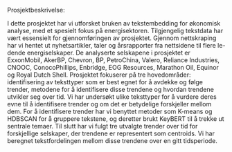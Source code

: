 Prosjektbeskrivelse:

I dette prosjektet har vi utforsket bruken av tekstembedding for økonomisk analyse, med et spesielt
fokus på energisektoren. Tilgjengelig tekstdata har vært essensielt for gjennomføringen av prosjektet.
Gjennom nettskraping har vi hentet ut nyhetsartikler, taler og årsrapporter fra nettsidene til flere le-
dende energiselskaper. De analyserte selskapene i prosjektet er ExxonMobil, AkerBP, Chevron, BP, PetroChina,
Valero, Reliance Industries, CNOOC, ConocoPhillips, Enbridge, EOG Resources, Marathon Oil, Equinor og Royal Dutch Shell.
Prosjektet fokuserer på tre hovedområder: identifisering av teksttyper som er best egnet for å
avdekke og følge trender, metodene for å identifisere disse trendene og hvordan trendene utvikler seg
over tid. Vi har undersøkt ulike teksttyper for å vurdere deres evne til å identifisere trender og om det
er betydelige forskjeller mellom dem. For å identifisere trender har vi benyttet metoder som K-means
og HDBSCAN for å gruppere tekstene, og deretter brukt KeyBERT til å trekke ut sentrale temaer.
Til slutt har vi fulgt tre utvalgte trender over tid for forskjellige selskaper, der trendene er representert
som centroids. Vi har beregnet tekstfordelingen mellom disse trendene over en gitt tidsperiode.
